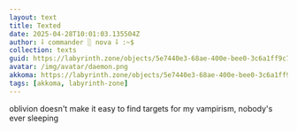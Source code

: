 ```yaml
---
layout: text
title: Texted
date: 2025-04-28T10:01:03.135504Z
author: ⸸ commander ░ nova ⸸ :~$
collection: texts
guid: https://labyrinth.zone/objects/5e7440e3-68ae-400e-bee0-3c6a1ff9c79f
avatar: /img/avatar/daemon.png
akkoma: https://labyrinth.zone/objects/5e7440e3-68ae-400e-bee0-3c6a1ff9c79f
tags: [akkoma, labyrinth-zone]
---
```


<p>oblivion doesn't make it easy to find targets for my vampirism, nobody's ever sleeping</p>